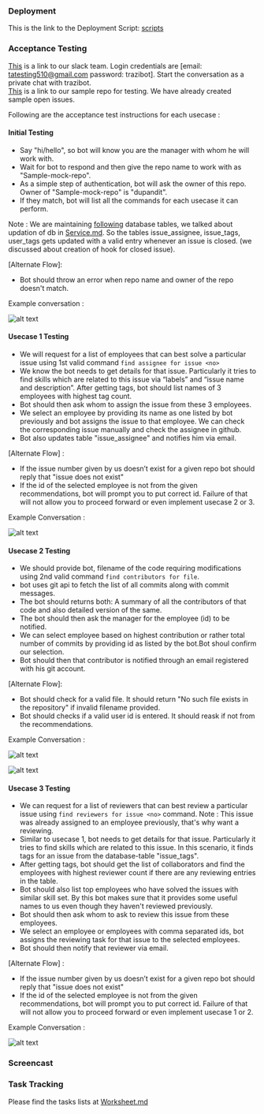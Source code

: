 ### Deployment

This is the link to the Deployment Script: [scripts](https://github.ncsu.edu/sbshete/CSC-510-Project/tree/milestone-deploy/ansible)

### Acceptance Testing

[This](https://projectteam510.slack.com/messages/C6VUEBQEM/) is a link to our slack team. Login credentials are [email: tatesting510@gmail.com password: trazibot]. Start the conversation as a private chat with trazibot. <br />
[This](https://github.ncsu.edu/dupandit/Sample-mock-repo) is a link to our sample repo for testing. We have already created sample open issues. 

Following are the acceptance test instructions for each usecase :

#### Initial Testing

* Say "hi/hello", so bot will know you are the manager with whom he will work with.
* Wait for bot to respond and then give the repo name to work with as "Sample-mock-repo". 
* As a simple step of authentication, bot will ask the owner of this repo. Owner of "Sample-mock-repo" is "dupandit".
* If they match, bot will list all the commands for each usecase it can perform.

Note : We are maintaining [following](https://github.ncsu.edu/sbshete/CSC-510-Project/blob/milestone3/database/database.md) database tables, we talked about updation of db in [Service.md](https://github.ncsu.edu/sbshete/CSC-510-Project/blob/milestone3/SERVICE.md). So  the tables issue_assignee, issue_tags, user_tags gets updated with a valid entry whenever an issue is closed. (we discussed about creation of hook for closed issue).

[Alternate Flow]:
* Bot should throw an error when repo name and owner of the repo doesn't match.

Example conversation : <br /> 

![alt text](https://github.ncsu.edu/sbshete/CSC-510-Project/blob/milestone-deploy/images/1.png)

#### Usecase 1 Testing
* We will request for a list of employees that can best solve a particular issue using 1st valid command ```find assignee for issue <no>```
* We know the bot needs to get details for that issue. Particularly it tries to find skills which are related to this issue via “labels” and “issue name and description”. After getting tags, bot should list names of 3 employees with highest tag count.
* Bot should then ask whom to assign the issue from these 3 employees.
* We select an employee by providing its name as one listed by bot previously and bot assigns the issue to that employee. We can check the corresponding issue manually and check the assignee in github.
* Bot also updates table "issue_assignee" and notifies him via email.

[Alternate Flow] :
* If the issue number given by us doesn’t exist for a given repo bot should reply that "issue does not exist"
* If the id of the selected employee is not from the given recommendations, bot will prompt you to put correct id. Failure of that will not allow you to proceed forward or even implement usecase 2 or 3.

Example Conversation : <br />

![alt text](https://github.ncsu.edu/sbshete/CSC-510-Project/blob/milestone-deploy/images/2.png)


#### Usecase 2 Testing
* We should provide bot, filename of the code requiring modifications using 2nd valid command ```find contributors for file```.
* bot uses git api to fetch the list of all commits along with commit messages.
* The bot should returns both: A summary of all the contributors of that code and also detailed version of the same.
* The bot should then ask the manager for the employee (id) to be notified.
* We can select employee based on highest contribution or rather total number of commits by providing id as listed by the bot.Bot shoul confirm our selection.
* Bot should then that contributor is notified through an email registered with his git account.

[Alternate Flow]:
* Bot should check for a valid file. It should return "No such file exists in the repository" if invalid filename provided.
* Bot should checks if a valid user id is entered. It should reask if not from the recommendations.

Example Conversation : <br />

![alt text](https://github.ncsu.edu/sbshete/CSC-510-Project/blob/milestone-deploy/images/4.png)

![alt text](https://github.ncsu.edu/sbshete/CSC-510-Project/blob/milestone-deploy/images/5.png)

#### Usecase 3 Testing
* We can request for a list of reviewers that can best review a particular issue using ```find reviewers for issue <no>``` command.
Note :  This issue was already assigned to an employee previously, that's why want a reviewing. 
* Similar to usecase 1, bot needs to get details for that issue. Particularly it tries to find skills which are related to this issue. In this scenario, it finds tags for an issue from the database-table "issue_tags".
* After getting tags, bot should get the list of collaborators and find the employees with highest reviewer count if there are any reviewing entries in the table.
* Bot should also list top employees who have solved the issues with similar skill set. By this bot makes sure that it provides some useful names to us even though they haven't reviewed previously.
* Bot should then ask whom to ask to review this issue from these employees.
* We select an employee or employees with comma separated ids, bot assigns the reviewing task for that issue to the selected employees.
* Bot should then notify that reviewer via email.
  
[Alternate Flow] :
* If the issue number given by us doesn’t exist for a given repo bot should reply that "issue does not exist"
* If the id of the selected employee is not from the given recommendations, bot will prompt you to put correct id. Failure of that will not allow you to proceed forward or even implement usecase 1 or 2.

Example Conversation : <br />

![alt text](https://github.ncsu.edu/sbshete/CSC-510-Project/blob/milestone-deploy/images/6.png)

### Screencast

### Task Tracking  

Please find the tasks lists at [Worksheet.md](https://github.ncsu.edu/sbshete/CSC-510-Project/blob/milestone-deploy/WORKSHEET.md)






